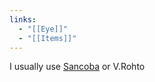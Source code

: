 ```yaml
---
links:
  - "[[Eye]]"
  - "[[Items]]"
---
```

I usually use [Sancoba](https://www.pharmacity.vn/dung-dich-nho-mat-cai-thien-chuc-nang-dieu-tiet-sancoba-eye-drops-5ml.html) or V.Rohto